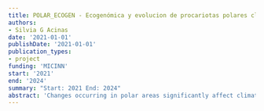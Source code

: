 ```yaml
---
title: POLAR_ECOGEN - Ecogenómica y evolucion de procariotas polares clave no cultivados
authors:
- Silvia G Acinas
date: '2021-01-01'
publishDate: '2021-01-01'
publication_types:
- project
funding: 'MICINN'
start: '2021'
end: '2024'
summary: "Start: 2021 End: 2024"
abstract: 'Changes occurring in polar areas significantly affect climate dynamics at other latitudes and global climate processes. Microorganisms are the foundation of the marine food web, as such we need to understand how they adapt and thrive, as well as forecast their fate in a future ocean impacted by anthropogenic change. Predicting the future of polar ecosystems requires understanding the responses of polar microorganisms to environmental change, as they are the main drivers of global biogeochemical cycles. However, little is known about the ecology, metabolic potential and activity or evolution of microbes in polar Oceans at the highest resolution possible: at genome level. We recently analyzed Arctic seawater metagenomes and metatranscriptomes collected at various depths and different seasons during the Tara Oceans Polar Circle expedition. This effort resulted in 3,550 metagenomic bins, of which 530 correspond to Metagenome Assembled Genomes (MAGs) that make up the first Arctic MAGs genome catalogue. This Arctic genome catalogue is constituted by 526 different species, of which 83\% are novel, with 60\% of genomes showing an exclusively polar distribution.'
--- 
```

